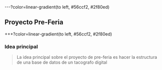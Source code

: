 ---?color=linear-gradient(to left, #56ccf2, #2f80ed)
## Proyecto Pre-Feria

+++?color=linear-gradient(to left, #56ccf2, #2f80ed)

### Idea principal

> La idea principal sobre el proyecto de pre-feria es hacer la estructura de una base de datos de un tacografo digital